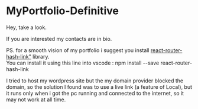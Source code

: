 # MyPortfolio-Definitive
<p>Hey, take a look.</p> 

<p>If you are interested my contacts are in bio. </p>

<p>PS. 
for a smooth vision of my portfolio i suggest you install <a href= "https://www.npmjs.com/package/react-router-hash-link"> react-router-hash-link"</a> library. <br>  
You can install it using this line into vscode : npm install --save react-router-hash-link </>

I tried to host my wordpress site but the my domain provider blocked the domain, so the solution I found was to use a live link (a feature of Local), but it runs only when i got the pc running and connected to the internet, so it may not work at all time.
